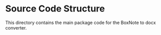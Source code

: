 # Source Code Structure

This directory contains the main package code for the BoxNote to docx converter.
